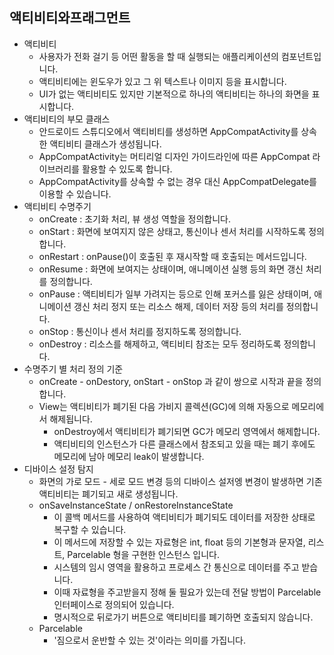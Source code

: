 ## 액티비티와프래그먼트
* 액티비티
  * 사용자가 전화 걸기 등 어떤 활동을 할 때 실행되는 애플리케이션의 컴포넌트입니다.
  * 액티비티에는 윈도우가 있고 그 위 텍스트나 이미지 등을 표시합니다.
  * UI가 없는 액티비티도 있지만 기본적으로 하나의 액티비티는 하나의 화면을 표시합니다.
* 액티비티의 부모 클래스
  * 안드로이드 스튜디오에서 액티비티를 생성하면 AppCompatActivity를 상속한 액티비티 클래스가 생성됩니다.
  * AppCompatActivity는 머티리얼 디자인 가이드라인에 따른 AppCompat 라이브러리를 활용할 수 있도록 합니다.
  * AppCompatActivity를 상속할 수 없는 경우 대신 AppCompatDelegate를 이용할 수 있습니다.
* 액티비티 수명주기
  * onCreate : 초기화 처리, 뷰 생성 역할을 정의합니다.
  * onStart : 화면에 보여지지 않은 상태고, 통신이나 센서 처리를 시작하도록 정의합니다.
  * onRestart : onPause()이 호출된 후 재시작할 때 호출되는 메서드입니다.
  * onResume : 화면에 보여지는 상태이며, 애니메이션 실행 등의 화면 갱신 처리를 정의합니다.
  * onPause : 액티비티가 일부 가려지는 등으로 인해 포커스를 잃은 상태이며, 애니메이션 갱신 처리 정지 또는 리소스 해제, 데이터 저장 등의 처리를 정의합니다.
  * onStop : 통신이나 센서 처리를 정지하도록 정의합니다.
  * onDestroy : 리소스를 해제하고, 액티비티 참조는 모두 정리하도록 정의합니다.
* 수명주기 별 처리 정의 기준
  * onCreate - onDestory, onStart - onStop 과 같이 쌍으로 시작과 끝을 정의합니다.
  * View는 액티비티가 폐기된 다음 가비지 콜렉션(GC)에 의해 자동으로 메모리에서 해제됩니다.
    * onDestroy에서 액티비티가 폐기되면 GC가 메모리 영역에서 해제합니다.
    * 액티비티의 인스턴스가 다른 클래스에서 참조되고 있을 때는 폐기 후에도 메모리에 남아 메모리 leak이 발생합니다.
* 디바이스 설정 탐지
  * 화면의 가로 모드 - 세로 모드 변경 등의 디바이스 설저엥 변경이 발생하면 기존 액티비티는 폐기되고 새로 생성됩니다.
  * onSaveInstanceState / onRestoreInstanceState
    * 이 콜백 메서드를 사용하여 액티비티가 폐기되도 데이터를 저장한 상태로 복구할 수 있습니다.
    * 이 메서드에 저장할 수 있는 자료형은 int, float 등의 기본형과 문자열, 리스트, Parcelable 형을 구현한 인스턴스 입니다.
    * 시스템의 임시 영역을 활용하고 프로세스 간 통신으로 데이터를 주고 받습니다.
    * 이때 자료형을 주고받을지 정해 둘 필요가 있는데 전달 방법이 Parcelable 인터페이스로 정의되어 있습니다.
    * 명시적으로 뒤로가기 버튼으로 액티비티를 폐기하면 호출되지 않습니다.
  * Parcelable
    * '짐으로서 운반할 수 있는 것'이라는 의미를 가집니다.
